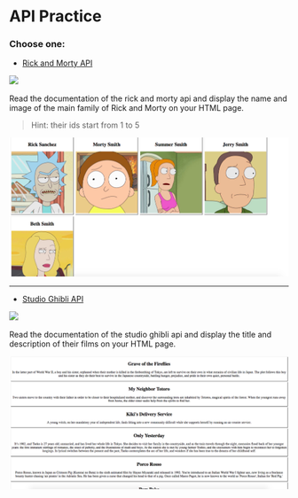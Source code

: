 # API Practice

### Choose one:

- [Rick and Morty API](https://rickandmortyapi.com/)

![](https://i.imgur.com/idwXZ82.gif)

Read the documentation of the rick and morty api and display the name and image of the main family of Rick and Morty on your HTML page. 

> Hint: their ids start from 1 to 5

![](images/ss2.png)

---

- [Studio Ghibli API](https://ghibliapi.herokuapp.com/)

![](https://img.buzzfeed.com/buzzfeed-static/static/2017-08/22/10/asset/buzzfeed-prod-fastlane-01/anigif_sub-buzz-30379-1503413975-9.gif)

Read the documentation of the studio ghibli api and display the title and description of their films on your HTML page.

![](images/ss1.png)